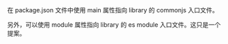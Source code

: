 在 package.json 文件中使用 main 属性指向 library 的 commonjs 入口文件。

另外，可以使用 module 属性指向 library 的 es module 入口文件。这只是一个提案。





